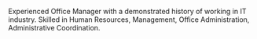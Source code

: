 Experienced Office Manager with a demonstrated history of working in IT industry. Skilled in Human Resources, Management, Office Administration, Administrative Coordination.